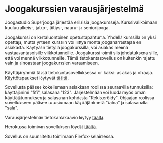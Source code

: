 # Joogakurssien varausjärjestelmä

Joogastudio Superjooga järjestää erilaisia joogakursseja. Kurssivalikoimaan kuuluu alkeis-, jatko-, äitiys-, nauru- ja seniorijooga.

Joogakurssi on kertaluontoinen opetustapahtuma. Yhdellä kurssilla on yksi opettaja, mutta yhteen kurssiin voi liittyä monta joogaharrastajaa eli asiakasta. Käytyään tietyllä joogakurssilla, voi asiakas mennä vastaavantasoisille viikkotunneille. Joogakurssi toimii siis johdatuksena sille, että voi mennä viikkotunneille. Tämä tietokantasovellus on kuitenkin rajattu vain ja ainoastaan joogakurssien varaamiseen.

Käyttäjäryhmiä tässä tietokantasovelluksessa on kaksi: asiakas ja ohjaaja. Käyttötapaukset löytyvät [täältä](https://github.com/tsalohei/joogakurssi/blob/master/documentation/kayttotapaukset.md).

Sovellusta pääsee kokeilemaan asiakkaan roolissa seuraavilla tunnuksilla: käyttäjänimi "fifi", salasana "123". Järjestelmään voi luoda myös oman käyttäjätunnuksen ja salasanan kohdasta "Rekisteröidy". Ohjaajan roolissa sovellukseen pääsee tutustumaan käyttäjänimellä "taina" ja salasanalla "sala".

Varausjärjestelmän tietokantakaavio löytyy [täältä](https://github.com/tsalohei/joogakurssi/blob/master/documentation/tietokantakaavio.png). 

Herokussa toimivan sovelluksen löydät [täältä](https://tsalohei-joogakurssi.herokuapp.com/).

Sovellus on suunniteltu toimimaan Firefox-selaimessa. 
